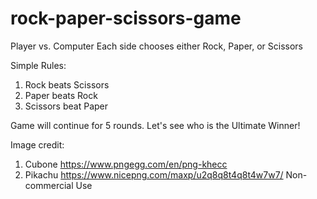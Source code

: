 # rock-paper-scissors-game

Player vs. Computer
Each side chooses either Rock, Paper, or Scissors

Simple Rules:
1) Rock beats Scissors
2) Paper beats Rock
3) Scissors beat Paper

Game will continue for 5 rounds.
Let's see who is the Ultimate Winner!


Image credit:
1) Cubone https://www.pngegg.com/en/png-khecc
2) Pikachu https://www.nicepng.com/maxp/u2q8q8t4q8t4w7w7/
Non-commercial Use